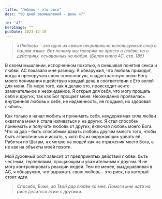 ```yaml
---
title: "Любовь - это риск"
desc: "90 дней размышлений - день 47"

id: "47"
heroImage: ""
pubDate: 2023-12-10
---
```

> _«Любовь» – это одно из самых неправильно используемых слов в нашем языке.
> Вот почему мы говорим не просто о любви, но о действиях, основанных на
> любви._ _(Белая книга АС, стр. 185)_

В своём мышлении, испорченном похотью, я смешивал понятия секса и любви. АС
показало мне разницу. Я обнаружил, что любовь приходит, когда я препоручаю
свою эгоистичную, сладострастную волю Богу моего понимания и действую каждый
день в соответствии с Его волей для меня. По мере того, как я делаю это,
происходит нечто замечательное и неожиданное. Я открыл для себя, что могу
прощать себя и других, так как Бог прощает меня. Неожиданно проявилась
внутренняя любовь к себе, не надменность, не гордыня, но здоровая любовь.

Как только я начал любить и принимать себя, неудержимая сила любви охватила
меня и стала изливаться и на других. Я стал способен принимать и получать
любовь от других, включая любовь моего Бога. Что за дар – быть способным
давать любовь другим вместо того, чтобы быть эгоистичным и искать, у кого бы
из окружающих урвать её. Работая по Шагам, я смотрю на людей как на отражения
моего Бога, а не как на объекты моей похоти.

Мой духовный рост зависит от предпринятых действий любви: быть честным,
терпеливым, прощающим и уважительным к другим. Я не могу контролировать
реакции людей. Тем не менее, выздоравливая в АС, я обнаружил, что выражать
свою любовь – это риск, на который стоит идти.

> _Спасибо, Боже, за Твой дар любви ко мне. Помоги мне идти на риск делиться
> этим с другими._

